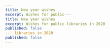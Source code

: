 ```yaml
--- 
title: New year wishes 
excerpt: Wishes for public--- 
title: New year wishes 
excerpt: Wishes for public libraries in 2020
published: false
--- libraries in 2020
published: false
---
```

<!--stackedit_data:
eyJoaXN0b3J5IjpbLTEwNjQ0MzMzMDBdfQ==
-->